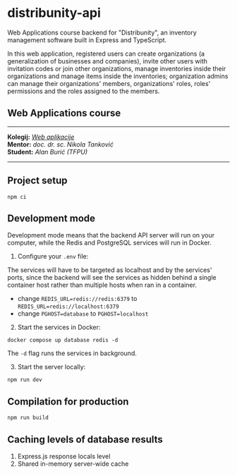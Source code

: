 # distribunity-api

Web Applications course backend for "Distribunity", an inventory management software built in Express and TypeScript.

In this web application, registered users can create organizations (a generalization of businesses and companies),
invite other users with invitation codes or join other organizations, manage inventories inside their organizations and
manage items inside the inventories; organization admins can manage their organizations' members, organizations' roles,
roles' permissions and the roles assigned to the members.

## Web Applications course

--------------------
**Kolegij:** [_Web aplikacije_](http://ntankovic.unipu.hr/wa)  
**Mentor:** _doc. dr. sc. Nikola Tanković_  
**Student:** _Alan Burić (TFPU)_

--------------------

## Project setup

```
npm ci
```

## Development mode

Development mode means that the backend API server will run 
on your computer, while the Redis and PostgreSQL services 
will run in Docker.

1. Configure your `.env` file:

The services will have to be targeted as localhost and by the services' ports, 
since the backend will see the services as hidden behind a single container 
host rather than multiple hosts when ran in a container.

- change `REDIS_URL=redis://redis:6379` to `REDIS_URL=redis://localhost:6379`
- change `PGHOST=database` to `PGHOST=localhost`

2. Start the services in Docker:

```
docker compose up database redis -d
```

The `-d` flag runs the services in background.

3. Start the server locally:

```
npm run dev
```

## Compilation for production

```
npm run build
```

## Caching levels of database results

1. Express.js response locals level
2. Shared in-memory server-wide cache